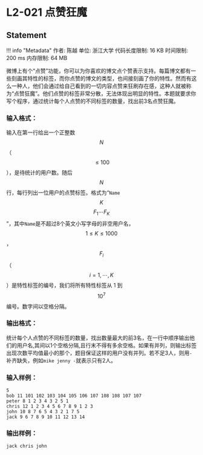 
# L2-021 点赞狂魔

## Statement

!!! info "Metadata"
    作者: 陈越
    单位: 浙江大学
    代码长度限制: 16 KB
    时间限制: 200 ms
    内存限制: 64 MB

微博上有个“点赞”功能，你可以为你喜欢的博文点个赞表示支持。每篇博文都有一些刻画其特性的标签，而你点赞的博文的类型，也间接刻画了你的特性。然而有这么一种人，他们会通过给自己看到的一切内容点赞来狂刷存在感，这种人就被称为“点赞狂魔”。他们点赞的标签非常分散，无法体现出明显的特性。本题就要求你写个程序，通过统计每个人点赞的不同标签的数量，找出前3名点赞狂魔。

### 输入格式：

输入在第一行给出一个正整数$$N$$（$$\le 100$$），是待统计的用户数。随后$$N$$行，每行列出一位用户的点赞标签。格式为“`Name` $$K$$ $$F_1 \cdots F_K$$”，其中`Name`是不超过8个英文小写字母的非空用户名，$$1\le K\le 1000$$，$$F_i$$（$$i=1, \cdots , K$$）是特性标签的编号，我们将所有特性标签从 1 到 $$10^7$$ 编号。数字间以空格分隔。

### 输出格式：

统计每个人点赞的不同标签的数量，找出数量最大的前3名，在一行中顺序输出他们的用户名,其间以1个空格分隔,且行末不得有多余空格。如果有并列，则输出标签出现次数平均值最小的那个，题目保证这样的用户没有并列。若不足3人，则用`-`补齐缺失，例如`mike jenny -`就表示只有2人。

### 输入样例：
```plaintext
5
bob 11 101 102 103 104 105 106 107 108 108 107 107
peter 8 1 2 3 4 3 2 5 1
chris 12 1 2 3 4 5 6 7 8 9 1 2 3
john 10 8 7 6 5 4 3 2 1 7 5
jack 9 6 7 8 9 10 11 12 13 14
```

### 输出样例：
```plaintext
jack chris john
```

